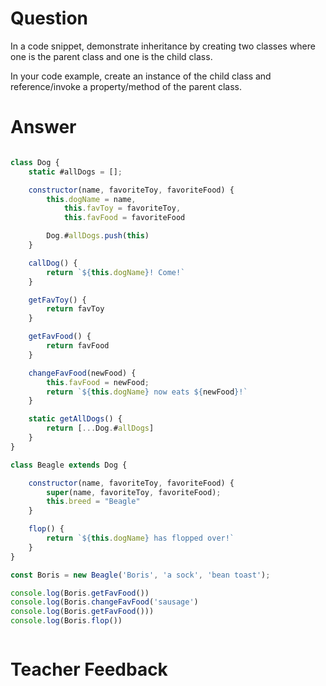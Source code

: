 # Question
In a code snippet, demonstrate inheritance by creating two classes where one is the parent class and one is the child class.

In your code example, create an instance of the child class and reference/invoke a property/method of the parent class.

# Answer
```js

class Dog {
    static #allDogs = [];

    constructor(name, favoriteToy, favoriteFood) {
        this.dogName = name,
            this.favToy = favoriteToy,
            this.favFood = favoriteFood

        Dog.#allDogs.push(this)
    }

    callDog() {
        return `${this.dogName}! Come!`
    }

    getFavToy() {
        return favToy
    }

    getFavFood() {
        return favFood
    }

    changeFavFood(newFood) {
        this.favFood = newFood;
        return `${this.dogName} now eats ${newFood}!`
    }

    static getAllDogs() {
        return [...Dog.#allDogs]
    }
}

class Beagle extends Dog {

    constructor(name, favoriteToy, favoriteFood) {
        super(name, favoriteToy, favoriteFood);
        this.breed = "Beagle"
    }

    flop() {
        return `${this.dogName} has flopped over!`
    }
}

const Boris = new Beagle('Boris', 'a sock', 'bean toast');

console.log(Boris.getFavFood())
console.log(Boris.changeFavFood('sausage')
console.log(Boris.getFavFood()))
console.log(Boris.flop())



```

# Teacher Feedback